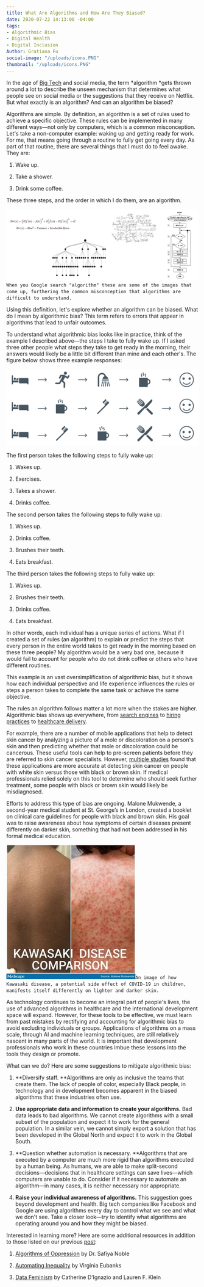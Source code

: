 ```yaml
---
title: What Are Algorithms and How Are They Biased?
date: 2020-07-22 14:13:00 -04:00
tags:
- Algorithmic Bias
- Digital Health
- Digital Inclusion
Author: Gratiana Fu
social-image: "/uploads/icons.PNG"
thumbnail: "/uploads/icons.PNG"
---
```


In the age of [Big Tech](https://en.wikipedia.org/wiki/Big_Tech) and social media, the term *algorithm *gets thrown around a lot to describe the unseen mechanism that determines what people see on social media or the suggestions that they receive on Netflix. But what exactly is an algorithm? And can an algorithm be biased?

<!--more-->

Algorithms are simple. By definition, an algorithm is a set of rules used to achieve a specific objective. These rules can be implemented in many different ways—not only by computers, which is a common misconception. Let's take a non-computer example: waking up and getting ready for work. For me, that means going through a routine to fully get going every day. As part of that routine, there are several things that I must do to feel awake. They are:

1. Wake up.

2. Take a shower.

3. Drink some coffee.

These three steps, and the order in which I do them, are an algorithm.

![algorithms.PNG](/uploads/algorithms.PNG)`When you Google search "algorithm" these are some of the images that come up, furthering the common misconception that algorithms are difficult to understand.`

Using this definition, let's explore whether an algorithm can be biased. What do I mean by algorithmic bias? This term refers to errors that appear in algorithms that lead to unfair outcomes.

To understand what algorithmic bias looks like in practice, think of the example I described above—the steps I take to fully wake up. If I asked three other people what steps they take to get ready in the morning, their answers would likely be a little bit different than mine and each other's. The figure below shows three example responses:

![icons.PNG](/uploads/icons.PNG)

The first person takes the following steps to fully wake up:

1. Wakes up.

2. Exercises.

3. Takes a shower.

4. Drinks coffee.

The second person takes the following steps to fully wake up:

1. Wakes up.

2. Drinks coffee.

3. Brushes their teeth.

4. Eats breakfast.

The third person takes the following steps to fully wake up:

1. Wakes up.

2. Brushes their teeth.

3. Drinks coffee.

4. Eats breakfast.

In other words, each individual has a unique series of actions. What if I created a set of rules (an algorithm) to explain or predict the steps that every person in the entire world takes to get ready in the morning based on these three people? My algorithm would be a very bad one, because it would fail to account for people who do not drink coffee or others who have different routines.

This example is an vast oversimplification of algorithmic bias, but it shows how each individual perspective and life experience influences the rules or steps a person takes to complete the same task or achieve the same objective.

The rules an algorithm follows matter a lot more when the stakes are higher. Algorithmic bias shows up everywhere, from [search engines](https://time.com/5318918/search-results-engine-google-bias-trusted-sources/) to [hiring practices](https://resources.workable.com/stories-and-insights/unconscious-bias-in-recruitment) to [healthcare delivery](https://news.uchicago.edu/story/health-care-prediction-algorithm-biased-against-black-patients-study-finds).

For example, there are a number of mobile applications that help to detect skin cancer by analyzing a picture of a mole or discoloration on a person's skin and then predicting whether that mole or discoloration could be cancerous. These useful tools can help to pre-screen patients before they are referred to skin cancer specialists. However, [multiple studies](https://www.theatlantic.com/health/archive/2018/08/machine-learning-dermatology-skin-color/567619/) found that these applications are more accurate at detecting skin cancer on people with white skin versus those with black or brown skin. If medical professionals relied solely on this tool to determine who should seek further treatment, some people with black or brown skin would likely be misdiagnosed.

Efforts to address this type of bias are ongoing. Malone Mukwende, a second-year medical student at St. George’s in London, created a booklet on clinical care guidelines for people with black and brown skin. His goal was to raise awareness about how symptoms of certain diseases present differently on darker skin, something that had not been addressed in his formal medical education.

![ou_200710_bame_handbook_kawasaki_disease_malone_mukwende_575x600.jpg](/uploads/ou_200710_bame_handbook_kawasaki_disease_malone_mukwende_575x600.jpg)`An image of how Kawasaki disease, a potential side effect of COVID-19 in children, manifests itself differently on lighter and darker skin.`

As technology continues to become an integral part of people's lives, the use of advanced algorithms in healthcare and the international development space will expand. However, for these tools to be effective, we must learn from past mistakes by rectifying and accounting for algorithmic bias to avoid excluding individuals or groups. Applications of algorithms on a mass scale, through AI and machine learning techniques, are still relatively nascent in many parts of the world. It is important that development professionals who work in these countries imbue these lessons into the tools they design or promote.

What can we do? Here are some suggestions to mitigate algorithmic bias:

1. **Diversify staff. **Algorithms are only as inclusive the teams that create them. The lack of people of color, especially Black people, in technology and in development becomes apparent in the biased algorithms that these industries often use.

2. **Use appropriate data and information to create your algorithms.** Bad data leads to bad algorithms. We cannot create algorithms with a small subset of the population and expect it to work for the general population. In a similar vein, we cannot simply export a solution that has been developed in the Global North and expect it to work in the Global South.

3. **Question whether automation is necessary. **Algorithms that are executed by a computer are much more rigid than algorithms executed by a human being. As humans, we are able to make split-second decisions—decisions that in healthcare settings can save lives—which computers are unable to do. Consider if it necessary to automate an algorithm—in many cases, it is neither necessary nor appropriate.

4. **Raise your individual awareness of algorithms.** This suggestion goes beyond development and health. Big tech companies like Facebook and Google are using algorithms every day to control what we see and what we don't see. Take a closer look—try to identify what algorithms are operating around you and how they might be biased.

Interested in learning more? Here are some additional resources in addition to those listed on our previous [post](https://dai-global-digital.com/understanding-algorithmic-bias.html):

1. [Algorithms of Oppression](https://nyupress.org/9781479837243/algorithms-of-oppression/) by Dr. Safiya Noble

2. [Automating Inequality](https://us.macmillan.com/books/9781250074317) by Virginia Eubanks

3. [Data Feminism](https://data-feminism.mitpress.mit.edu/) by Catherine D’Ignazio and Lauren F. Klein